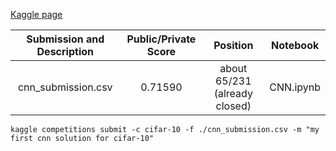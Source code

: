 [Kaggle page](https://www.kaggle.com/c/cifar-10/)

| Submission and Description | Public/Private Score | Position | Notebook |
| :-: | :-: | :-: | :-: |
| cnn_submission.csv | 0.71590 | about 65/231 (already closed) | CNN.ipynb |

```shell
kaggle competitions submit -c cifar-10 -f ./cnn_submission.csv -m "my first cnn solution for cifar-10"
```
